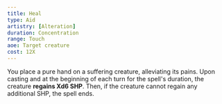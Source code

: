 ```yaml
---
title: Heal
type: Aid
artistry: [Alteration]
duration: Concentration 
range: Touch
aoe: Target creature
cost: 12X
---
```

You place a pure hand on a suffering creature, alleviating its pains. Upon casting and at the beginning of each turn for the spell's duration, the creature **regains Xd6 SHP**. Then, if the creature cannot regain any additional SHP, the spell ends.
